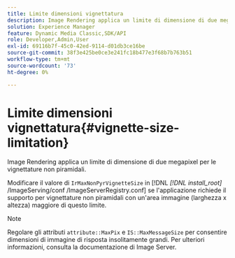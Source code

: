 ```yaml
---
title: Limite dimensioni vignettatura
description: Image Rendering applica un limite di dimensione di due megapixel per le vignettature non piramidali.
solution: Experience Manager
feature: Dynamic Media Classic,SDK/API
role: Developer,Admin,User
exl-id: 69116b7f-45c0-42ed-9114-d01db3ce16be
source-git-commit: 38f3e425be0ce3e241fc18b477e3f68b7b763b51
workflow-type: tm+mt
source-wordcount: '73'
ht-degree: 0%

---
```


# Limite dimensioni vignettatura{#vignette-size-limitation}

Image Rendering applica un limite di dimensione di due megapixel per le vignettature non piramidali.

Modificare il valore di `IrMaxNonPyrVignetteSize` in [!DNL *[!DNL install_root]* /ImageServing/conf /ImageServerRegistry.conf] se l&#39;applicazione richiede il supporto per vignettature non piramidali con un&#39;area immagine (larghezza x altezza) maggiore di questo limite.

>[!NOTE]
>
>Regolare gli attributi `attribute::MaxPix` e `IS::MaxMessageSize` per consentire dimensioni di immagine di risposta insolitamente grandi. Per ulteriori informazioni, consulta la documentazione di Image Server.
